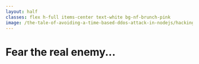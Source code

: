 ```yaml
---
layout: half
classes: flex h-full items-center text-white bg-nf-brunch-pink
image: /the-tale-of-avoiding-a-time-based-ddos-attack-in-nodejs/hacking.jpg
---
```


<h1 class="big-title big-title--white">Fear the real enemy...</h1>

